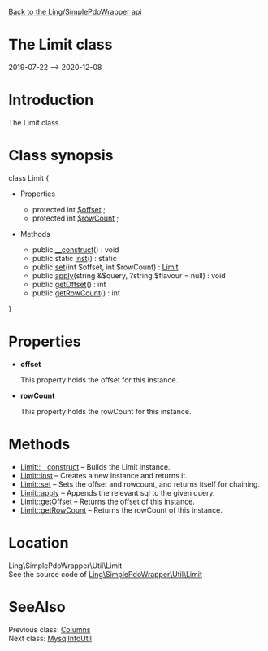 [Back to the Ling/SimplePdoWrapper api](https://github.com/lingtalfi/SimplePdoWrapper/blob/master/doc/api/Ling/SimplePdoWrapper.md)



The Limit class
================
2019-07-22 --> 2020-12-08






Introduction
============

The Limit class.



Class synopsis
==============


class <span class="pl-k">Limit</span>  {

- Properties
    - protected int [$offset](#property-offset) ;
    - protected int [$rowCount](#property-rowCount) ;

- Methods
    - public [__construct](https://github.com/lingtalfi/SimplePdoWrapper/blob/master/doc/api/Ling/SimplePdoWrapper/Util/Limit/__construct.md)() : void
    - public static [inst](https://github.com/lingtalfi/SimplePdoWrapper/blob/master/doc/api/Ling/SimplePdoWrapper/Util/Limit/inst.md)() : static
    - public [set](https://github.com/lingtalfi/SimplePdoWrapper/blob/master/doc/api/Ling/SimplePdoWrapper/Util/Limit/set.md)(int $offset, int $rowCount) : [Limit](https://github.com/lingtalfi/SimplePdoWrapper/blob/master/doc/api/Ling/SimplePdoWrapper/Util/Limit.md)
    - public [apply](https://github.com/lingtalfi/SimplePdoWrapper/blob/master/doc/api/Ling/SimplePdoWrapper/Util/Limit/apply.md)(string &$query, ?string $flavour = null) : void
    - public [getOffset](https://github.com/lingtalfi/SimplePdoWrapper/blob/master/doc/api/Ling/SimplePdoWrapper/Util/Limit/getOffset.md)() : int
    - public [getRowCount](https://github.com/lingtalfi/SimplePdoWrapper/blob/master/doc/api/Ling/SimplePdoWrapper/Util/Limit/getRowCount.md)() : int

}




Properties
=============

- <span id="property-offset"><b>offset</b></span>

    This property holds the offset for this instance.
    
    

- <span id="property-rowCount"><b>rowCount</b></span>

    This property holds the rowCount for this instance.
    
    



Methods
==============

- [Limit::__construct](https://github.com/lingtalfi/SimplePdoWrapper/blob/master/doc/api/Ling/SimplePdoWrapper/Util/Limit/__construct.md) &ndash; Builds the Limit instance.
- [Limit::inst](https://github.com/lingtalfi/SimplePdoWrapper/blob/master/doc/api/Ling/SimplePdoWrapper/Util/Limit/inst.md) &ndash; Creates a new instance and returns it.
- [Limit::set](https://github.com/lingtalfi/SimplePdoWrapper/blob/master/doc/api/Ling/SimplePdoWrapper/Util/Limit/set.md) &ndash; Sets the offset and rowcount, and returns itself for chaining.
- [Limit::apply](https://github.com/lingtalfi/SimplePdoWrapper/blob/master/doc/api/Ling/SimplePdoWrapper/Util/Limit/apply.md) &ndash; Appends the relevant sql to the given query.
- [Limit::getOffset](https://github.com/lingtalfi/SimplePdoWrapper/blob/master/doc/api/Ling/SimplePdoWrapper/Util/Limit/getOffset.md) &ndash; Returns the offset of this instance.
- [Limit::getRowCount](https://github.com/lingtalfi/SimplePdoWrapper/blob/master/doc/api/Ling/SimplePdoWrapper/Util/Limit/getRowCount.md) &ndash; Returns the rowCount of this instance.





Location
=============
Ling\SimplePdoWrapper\Util\Limit<br>
See the source code of [Ling\SimplePdoWrapper\Util\Limit](https://github.com/lingtalfi/SimplePdoWrapper/blob/master/Util/Limit.php)



SeeAlso
==============
Previous class: [Columns](https://github.com/lingtalfi/SimplePdoWrapper/blob/master/doc/api/Ling/SimplePdoWrapper/Util/Columns.md)<br>Next class: [MysqlInfoUtil](https://github.com/lingtalfi/SimplePdoWrapper/blob/master/doc/api/Ling/SimplePdoWrapper/Util/MysqlInfoUtil.md)<br>
